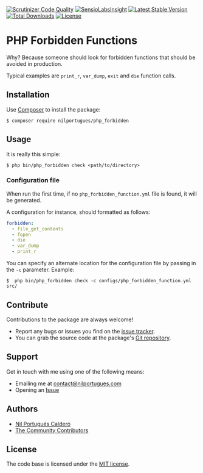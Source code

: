[![Scrutinizer Code Quality](https://scrutinizer-ci.com/g/nilportugues/php_forbidden_functions/badges/quality-score.png?b=master)](https://scrutinizer-ci.com/g/nilportugues/php_forbidden_functions/?branch=master) [![SensioLabsInsight](https://insight.sensiolabs.com/projects/ba34c91a-4ee4-4b0d-8c7c-8ad3019a6fcc/mini.png)](https://insight.sensiolabs.com/projects/ba34c91a-4ee4-4b0d-8c7c-8ad3019a6fcc) [![Latest Stable Version](https://poser.pugx.org/nilportugues/php_forbidden/v/stable)](https://packagist.org/packages/nilportugues/php_forbidden) [![Total Downloads](https://poser.pugx.org/nilportugues/php_forbidden/downloads)](https://packagist.org/packages/nilportugues/php_forbidden) [![License](https://poser.pugx.org/nilportugues/php_forbidden/license)](https://packagist.org/packages/nilportugues/php_forbidden)


# PHP Forbidden Functions

Why? Because someone should look for forbidden functions that should be avoided in production.

Typical examples are `print_r`, `var_dump`, `exit` and `die` function calls.

## Installation

Use [Composer](https://getcomposer.org) to install the package:

```
$ composer require nilportugues/php_forbidden
```

## Usage

It is really this simple:

```
$ php bin/php_forbidden check <path/to/directory>
```

### Configuration file

When run the first time, if no `php_forbidden_function.yml` file is found, it will be generated.

A configuration for instance, should formatted as follows:

```yml
forbidden:
  - file_get_contents
  - fopen
  - die
  - var_dump
  - print_r
```

You can specify an alternate location for the configuration file by passing in the `-c` parameter. Example:

```
$  php bin/php_forbidden check -c configs/php_forbidden_function.yml src/
```

## Contribute

Contributions to the package are always welcome!

* Report any bugs or issues you find on the [issue tracker](https://github.com/nilportugues/php_forbidden_functions/issues/new).
* You can grab the source code at the package's [Git repository](https://github.com/nilportugues/php_forbidden_functions).


## Support

Get in touch with me using one of the following means:

 - Emailing me at <contact@nilportugues.com>
 - Opening an [Issue](https://github.com/nilportugues/php_forbidden_functions/issues/new)


## Authors

* [Nil Portugués Calderó](http://nilportugues.com)
* [The Community Contributors](https://github.com/nilportugues/php_forbidden_functions/graphs/contributors)


## License
The code base is licensed under the [MIT license](LICENSE).
